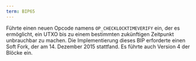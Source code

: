 ```yaml
---
term: BIP65
---
```


Führte einen neuen Opcode namens `OP_CHECKLOCKTIMEVERIFY` ein, der es ermöglicht, ein UTXO bis zu einem bestimmten zukünftigen Zeitpunkt unbrauchbar zu machen. Die Implementierung dieses BIP erforderte einen Soft Fork, der am 14. Dezember 2015 stattfand. Es führte auch Version 4 der Blöcke ein.